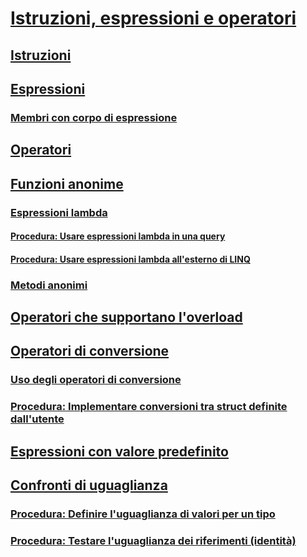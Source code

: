 # [Istruzioni, espressioni e operatori](index.md)
## [Istruzioni](statements.md)
## [Espressioni](expressions.md)
### [Membri con corpo di espressione](expression-bodied-members.md)
## [Operatori](operators.md)
## [Funzioni anonime](anonymous-functions.md)
### [Espressioni lambda](lambda-expressions.md)
#### [Procedura: Usare espressioni lambda in una query](how-to-use-lambda-expressions-in-a-query.md)
#### [Procedura: Usare espressioni lambda all'esterno di LINQ](how-to-use-lambda-expressions-outside-linq.md)
### [Metodi anonimi](anonymous-methods.md)
## [Operatori che supportano l'overload](overloadable-operators.md)
## [Operatori di conversione](conversion-operators.md)
### [Uso degli operatori di conversione](using-conversion-operators.md)
### [Procedura: Implementare conversioni tra struct definite dall'utente](how-to-implement-user-defined-conversions-between-structs.md)
## [Espressioni con valore predefinito](default-value-expressions.md)
## [Confronti di uguaglianza](equality-comparisons.md)
### [Procedura: Definire l'uguaglianza di valori per un tipo](how-to-define-value-equality-for-a-type.md)
### [Procedura: Testare l'uguaglianza dei riferimenti (identità)](how-to-test-for-reference-equality-identity.md)
